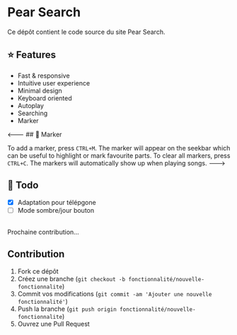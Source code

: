 # Pear Search

Ce dépôt contient le code source du site Pear Search.

## ⭐ Features

- Fast & responsive
- Intuitive user experience
- Minimal design
- Keyboard oriented
- Autoplay
- Searching
- Marker


<--- ## 🚩 Marker

To add a marker, press `CTRL+M`. The marker will appear on the seekbar which can be useful to highlight or mark favourite parts.
To clear all markers, press `CTRL+C`. The markers will automatically show up when playing songs.
--->

## 📝 Todo

- [x] Adaptation pour télépgone
- [ ] Mode sombre/jour bouton
<br>
Prochaine contribution...

## Contribution

1. Fork ce dépôt
2. Créez une branche (`git checkout -b fonctionnalité/nouvelle-fonctionnalite`)
3. Commit vos modifications (`git commit -am 'Ajouter une nouvelle fonctionnalité'`)
4. Push la branche (`git push origin fonctionnalité/nouvelle-fonctionnalite`)
5. Ouvrez une Pull Request
